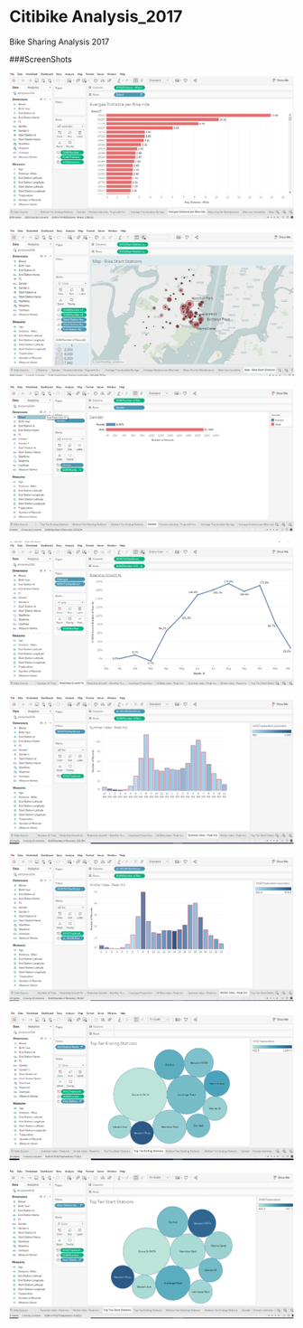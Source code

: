 # Citibike Analysis_2017
Bike Sharing Analysis 2017

###ScreenShots

![1](https://github.com/Goat7/Citibike_analysis_2017/blob/master/citibike%20-%20Average_Bike_Distance.PNG)


![1](https://github.com/Goat7/Citibike_analysis_2017/blob/master/citibike%20-%20BikeStations.PNG)

![1](https://github.com/Goat7/Citibike_analysis_2017/blob/master/citibike%20-%20Gender.PNG)

![1](https://github.com/Goat7/Citibike_analysis_2017/blob/master/citibike%20-%20RiderShip_Growth.PNG)

![1](https://github.com/Goat7/Citibike_analysis_2017/blob/master/citibike%20-%20SummerRide_Peak_Hrs.PNG)

![1](https://github.com/Goat7/Citibike_analysis_2017/blob/master/citibike%20-%20WinterRide_PeakHrs.PNG)

![1](https://github.com/Goat7/Citibike_analysis_2017/blob/master/citibike%20-%20TopTen_EndingStations.PNG)

![1](https://github.com/Goat7/Citibike_analysis_2017/blob/master/citibike%20-%20TopTen_Stations.PNG)

